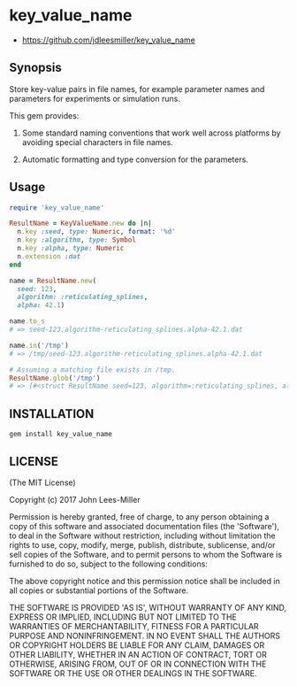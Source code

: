 # key_value_name

* https://github.com/jdleesmiller/key_value_name

## Synopsis

Store key-value pairs in file names, for example parameter names and parameters for experiments or simulation runs.

This gem provides:

1. Some standard naming conventions that work well across platforms by avoiding special characters in file names.

2. Automatic formatting and type conversion for the parameters.

## Usage

```rb
require 'key_value_name'

ResultName = KeyValueName.new do |n|
  n.key :seed, type: Numeric, format: '%d'
  n.key :algorithm, type: Symbol
  n.key :alpha, type: Numeric
  n.extension :dat
end

name = ResultName.new(
  seed: 123,
  algorithm: :reticulating_splines,
  alpha: 42.1)

name.to_s
# => seed-123.algorithm-reticulating_splines.alpha-42.1.dat

name.in('/tmp')
# => /tmp/seed-123.algorithm-reticulating_splines.alpha-42.1.dat

# Assuming a matching file exists in /tmp.
ResultName.glob('/tmp')
# => [#<struct ResultName seed=123, algorithm=:reticulating_splines, alpha=42.1>]
```

## INSTALLATION

```
gem install key_value_name
```

## LICENSE

(The MIT License)

Copyright (c) 2017 John Lees-Miller

Permission is hereby granted, free of charge, to any person obtaining
a copy of this software and associated documentation files (the
'Software'), to deal in the Software without restriction, including
without limitation the rights to use, copy, modify, merge, publish,
distribute, sublicense, and/or sell copies of the Software, and to
permit persons to whom the Software is furnished to do so, subject to
the following conditions:

The above copyright notice and this permission notice shall be
included in all copies or substantial portions of the Software.

THE SOFTWARE IS PROVIDED 'AS IS', WITHOUT WARRANTY OF ANY KIND,
EXPRESS OR IMPLIED, INCLUDING BUT NOT LIMITED TO THE WARRANTIES OF
MERCHANTABILITY, FITNESS FOR A PARTICULAR PURPOSE AND NONINFRINGEMENT.
IN NO EVENT SHALL THE AUTHORS OR COPYRIGHT HOLDERS BE LIABLE FOR ANY
CLAIM, DAMAGES OR OTHER LIABILITY, WHETHER IN AN ACTION OF CONTRACT,
TORT OR OTHERWISE, ARISING FROM, OUT OF OR IN CONNECTION WITH THE
SOFTWARE OR THE USE OR OTHER DEALINGS IN THE SOFTWARE.
